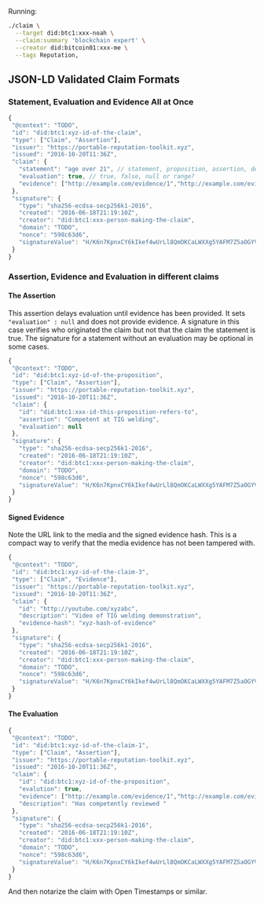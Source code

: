 Running:

```sh
./claim \
  --target did:btc1:xxx-noah \
  --claim:summary 'blockchain expert' \
  --creator did:bitcoin01:xxx-me \
  --tags Reputation,

 ```

## JSON-LD Validated Claim Formats

### Statement, Evaluation and Evidence All at Once

 ```js
 {
  "@context": "TODO",
  "id": "did:btc1:xyz-id-of-the-claim",
  "type": ["Claim", "Assertion"],
  "issuer": "https://portable-reputation-toolkit.xyz",
  "issued": "2016-10-20T11:36Z",
  "claim": {
    "statement": "age over 21", // statement, proposition, assertion, description?
    "evaluation": true, // true, false, null or range?
    "evidence": ["http://example.com/evidence/1","http://example.com/evidence/2"]
  },
  "signature": {
    "type": "sha256-ecdsa-secp256k1-2016",
    "created": "2016-06-18T21:19:10Z",
    "creator": "did:btc1:xxx-person-making-the-claim",
    "domain": "TODO",
    "nonce": "598c63d6",
    "signatureValue": "H/K6n7KpnxCY6kIkef4wUrLl8QmOKCaLWXXg5YAFM7Z5aOGYVLB0OPxXopnMIsjYqO9WNa5O+JxZT9bxRO6siTc="
  }
}
```

### Assertion, Evidence and Evaluation in different claims

#### The Assertion

This assertion delays evaluation until evidence has been provided. It sets `"evaluation" : null` and does not provide evidence. A signature in this case verifies who originated the claim but not that the claim the statement is true. The signature for a statement without an evaluation may be optional in some cases.

```js
{
 "@context": "TODO",
 "id": "did:btc1:xyz-id-of-the-proposition",
 "type": ["Claim", "Assertion"],
 "issuer": "https://portable-reputation-toolkit.xyz",
 "issued": "2016-10-20T11:36Z",
 "claim": {
   "id": "did:btc1:xxx-id-this-proposition-refers-to",
   "assertion": "Competent at TIG welding",
   "evaluation": null
 },
 "signature": {
   "type": "sha256-ecdsa-secp256k1-2016",
   "created": "2016-06-18T21:19:10Z",
   "creator": "did:btc1:xxx-person-making-the-claim",
   "domain": "TODO",
   "nonce": "598c63d6",
   "signatureValue": "H/K6n7KpnxCY6kIkef4wUrLl8QmOKCaLWXXg5YAFM7Z5aOGYVLB0OPxXopnMIsjYqO9WNa5O+JxZT9bxRO6siTc="
 }
}
```

#### Signed Evidence

Note the URL link to the media and the signed evidence hash. This is a compact way to verify that the media evidence has not been tampered with.

```js
{
 "@context": "TODO",
 "id": "did:btc1:xyz-id-of-the-claim-3",
 "type": ["Claim", "Evidence"],
 "issuer": "https://portable-reputation-toolkit.xyz",
 "issued": "2016-10-20T11:36Z",
 "claim": {
   "id": "http://youtube.com/xyzabc",
   "description": "Video of TIG welding demonstration",
   "evidence-hash": "xyz-hash-of-evidence"
 },
 "signature": {
   "type": "sha256-ecdsa-secp256k1-2016",
   "created": "2016-06-18T21:19:10Z",
   "creator": "did:btc1:xxx-person-making-the-claim",
   "domain": "TODO",
   "nonce": "598c63d6",
   "signatureValue": "H/K6n7KpnxCY6kIkef4wUrLl8QmOKCaLWXXg5YAFM7Z5aOGYVLB0OPxXopnMIsjYqO9WNa5O+JxZT9bxRO6siTc="
 }
}
```

#### The Evaluation

```js
{
 "@context": "TODO",
 "id": "did:btc1:xyz-id-of-the-claim-1",
 "type": ["Claim", "Assertion"],
 "issuer": "https://portable-reputation-toolkit.xyz",
 "issued": "2016-10-20T11:36Z",
 "claim": {
   "id": "did:btc1:xyz-id-of-the-proposition",
   "evalution": true,
   "evidence": ["http://example.com/evidence/1","http://example.com/evidence/2", "did:btc1:xyz-id-of-signed-evidence"],
   "description": "Has competently reviewed "
 },
 "signature": {
   "type": "sha256-ecdsa-secp256k1-2016",
   "created": "2016-06-18T21:19:10Z",
   "creator": "did:btc1:xxx-person-making-the-claim",
   "domain": "TODO",
   "nonce": "598c63d6",
   "signatureValue": "H/K6n7KpnxCY6kIkef4wUrLl8QmOKCaLWXXg5YAFM7Z5aOGYVLB0OPxXopnMIsjYqO9WNa5O+JxZT9bxRO6siTc="
 }
}
```


And then notarize the claim with Open Timestamps or similar.
